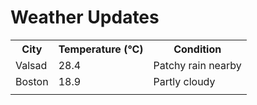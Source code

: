 # Weather Updates

<!-- WEATHER-UPDATE-START -->
<table><tr><th>City</th><th>Temperature (°C)</th><th>Condition</th></tr><tr><td>Valsad</td><td>28.4</td><td>Patchy rain nearby</td></tr><tr><td>Boston</td><td>18.9</td><td>Partly cloudy</td></tr><tr><td></td><td></td><td></td></tr></table>
<!-- WEATHER-UPDATE-END -->

